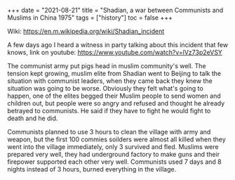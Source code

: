 +++ 
date = "2021-08-21"
title = "Shadian, a war between Communists and Muslims in China 1975"
tags = ["history"]
toc = false
+++

Wiki: https://en.m.wikipedia.org/wiki/Shadian_incident

A few days ago I heard a witness in party talking about this incident that few knows, link on youtube: https://www.youtube.com/watch?v=lVz73p2eVSY

The communist army put pigs head in muslim community's well. The tension kept growing, muslim elite from Shadian went to Beijing to talk the situation with communist leaders, when they came back they knew the situation was going to be worse. Obviously they felt what's going to happen, one of the elites begged their Muslim people to send women and children out, but people were so angry and refused and thought he already betrayed to communists. He said if they have to fight he would fight to death and he did.

Communists planned to use 3 hours to clean the village with army and weapon, but the first 100 commies soilders were almost all killed when they went into the village immediately, only 3 survived and fled. Muslims were prepared very well, they had underground factory to make guns and their firepower supported each other very well. Communists used 7 days and 8 nights instead of 3 hours, burned everything in the village.